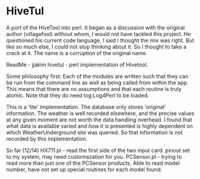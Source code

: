 HiveTul
=======

A port of the HiveTool into perl.
It began as a discussion with the original author (villagefool) without whom, I would not have tackled this project. He questioned his current code language, I said I thought the mix was right. But like so much else, I could not stop thinking about it. So I thought to take a crack at it.
The name is a corruption of the original name. 

ReadMe - jjakim hivetul - perl implementation of Hivetool.

Some philosophy first:
Each of the modules are written such that they can be run from the command line 
as well as being called from within the app. This means that there are no assumptions 
and that each routine is truly atomic. Note that they do need log:Log4Perl to be loaded.

This is a 'lite' implementation. The database only stores 'original' information. 
The weather is well recorded elsewhere, and the precise values at any given moment are not 
worth the data handling overhead. I found that *what* data is available varied and *how* it
is presented is highly dependent on which WeatherUnderground site was queried. So that 
information is not recorded by this implementation.

So far (12/14)
HX711.pl - read the first side of the two input card. pinout set to my system, may need customazation for you.
PCSensor.pl - trying to read more than just one of the PCSensor products. Able to read model number, have not set up special routines for each model found.
